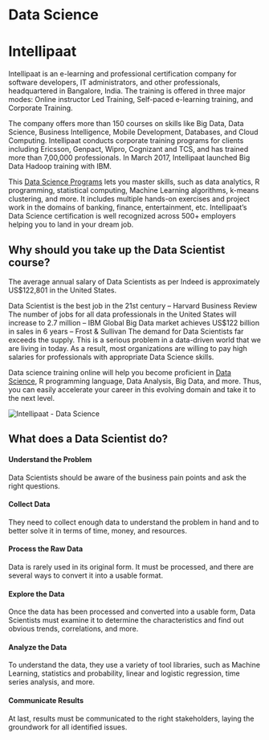 # Data Science

# Intellipaat

Intellipaat is an e-learning and professional certification company for software developers, IT administrators, and other professionals, headquartered in Bangalore, India. The training is offered in three major modes: Online instructor Led Training, Self-paced e-learning training, and Corporate Training. 

The company offers more than 150 courses on skills like Big Data, Data Science, Business Intelligence, Mobile Development, Databases, and Cloud Computing. Intellipaat conducts corporate training programs for clients including Ericsson, Genpact, Wipro, Cognizant and TCS, and has trained more than 7,00,000 professionals. In March 2017, Intellipaat launched Big Data Hadoop training with IBM.

This [Data Science Programs](https://intellipaat.com/data-scientist-course-training/) lets you master skills, such as data analytics, R programming, statistical computing, Machine Learning algorithms, k-means clustering, and more. It includes multiple hands-on exercises and project work in the domains of banking, finance, entertainment, etc. Intellipaat’s Data Science certification is well recognized across 500+ employers helping you to land in your dream job.

## Why should you take up the Data Scientist course?

The average annual salary of Data Scientists as per Indeed is approximately US$122,801 in the United States.

Data Scientist is the best job in the 21st century – Harvard Business Review
The number of jobs for all data professionals in the United States will increase to 2.7 million – IBM
Global Big Data market achieves US$122 billion in sales in 6 years – Frost & Sullivan
The demand for Data Scientists far exceeds the supply. This is a serious problem in a data-driven world that we are living in today. As a result, most organizations are willing to pay high salaries for professionals with appropriate Data Science skills.

Data science training online will help you become proficient in [Data Science](https://intellipaat.com/blog/what-is-data-science/), R programming language, Data Analysis, Big Data, and more. Thus, you can easily accelerate your career in this evolving domain and take it to the next level.

![Intellipaat - Data Science](https://intellipaat.com/course-image/2014/11/Advantages-of-Data-Science-Course.png)

## What does a Data Scientist do?

#### Understand the Problem
Data Scientists should be aware of the business pain points and ask the right questions.

#### Collect Data
They need to collect enough data to understand the problem in hand and to better solve it in terms of time, money, and resources.

#### Process the Raw Data
Data is rarely used in its original form. It must be processed, and there are several ways to convert it into a usable format.

#### Explore the Data
Once the data has been processed and converted into a usable form, Data Scientists must examine it to determine the characteristics and find out obvious trends, correlations, and more.

#### Analyze the Data
To understand the data, they use a variety of tool libraries, such as Machine Learning, statistics and probability, linear and logistic regression, time series analysis, and more.

#### Communicate Results
At last, results must be communicated to the right stakeholders, laying the groundwork for all identified issues.
